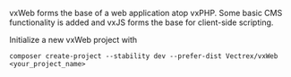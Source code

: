 vxWeb forms the base of a web application atop vxPHP. Some basic CMS functionality is added and vxJS forms the base for client-side scripting.

Initialize a new vxWeb project with
```
composer create-project --stability dev --prefer-dist Vectrex/vxWeb <your_project_name> 
```